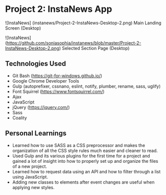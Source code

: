 # Project 2: InstaNews App

![InstaNews] (instanews/Project-2-InstaNews-Desktop-2.png)
Main Landing Screen (Desktop)

![InstaNews] (https://github.com/soniasophia/instanews/blob/master/Project-2-InstaNews-Desktop-2.png)
Selected Section Page (Desktop)

## Technologies Used
- Git Bash (https://git-for-windows.github.io/)
- Google Chrome Developer Tools
- Gulp (autoprefixer, cssnano, eslint, notify, plumber, rename, sass, uglify)
- Font Squirrel (https://www.fontsquirrel.com/)
- Ajax
- JavaScript
- jQuery (https://jquery.com/)
- Sass
- Coality



## Personal Learnings
- Learned how to use SASS as a CSS preprocessor and makes the organization of all the CSS style rules much easier and cleaner to read.
- Used Gulp and its various plugins for the first time for a project and gained a lot of insight into how to properly set up and organize the files of a new project.
- Learned how to request data using an API and how to filter through a list using JavaScript.
- Adding new classes to elements after event changes are useful when applying new styles.